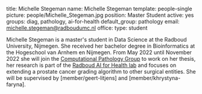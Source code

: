 title: Michelle Stegeman
name: Michelle Stegeman
template: people-single
picture: people/Michelle_Stegeman.jpg
position: Master Student
active: yes
groups: diag, pathology, ai-for-health
default_group: pathology
email: michelle.stegeman@radboudumc.nl
office: 
type: student

Michelle Stegeman is a master's student in Data Science at the Radboud University, Nijmegen. She received her bachelor degree in Bioinformatics at the Hogeschool van Arnhem en Nijmegen. From May 2022 until November 2022 she will join the [Computational Pathology Group](https://computationalpathologygroup.eu/) to work on her thesis, her research is part of the [Radboud AI for Health lab](https://www.ai-for-health.nl) and focuses on extending a prostate cancer grading algorithm to other surgical entities. She will be supervised by [member/geert-litjens] and [member/khrystyna-faryna].
